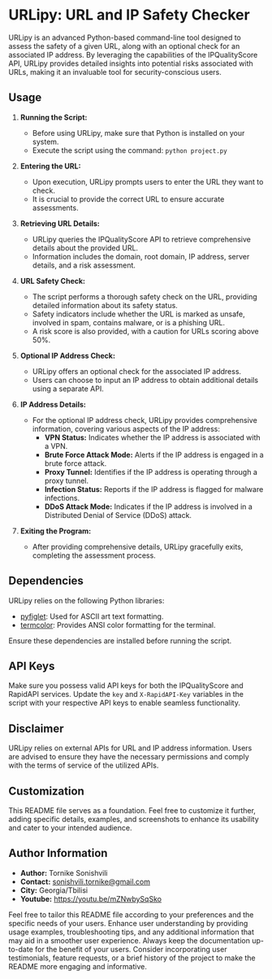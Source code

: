# URLipy: URL and IP Safety Checker

URLipy is an advanced Python-based command-line tool designed to assess the safety of a given URL, along with an optional check for an associated IP address. By leveraging the capabilities of the IPQualityScore API, URLipy provides detailed insights into potential risks associated with URLs, making it an invaluable tool for security-conscious users.

## Usage

1. **Running the Script:**
   - Before using URLipy, make sure that Python is installed on your system.
   - Execute the script using the command: `python project.py`

2. **Entering the URL:**
   - Upon execution, URLipy prompts users to enter the URL they want to check.
   - It is crucial to provide the correct URL to ensure accurate assessments.

3. **Retrieving URL Details:**
   - URLipy queries the IPQualityScore API to retrieve comprehensive details about the provided URL.
   - Information includes the domain, root domain, IP address, server details, and a risk assessment.

4. **URL Safety Check:**
   - The script performs a thorough safety check on the URL, providing detailed information about its safety status.
   - Safety indicators include whether the URL is marked as unsafe, involved in spam, contains malware, or is a phishing URL.
   - A risk score is also provided, with a caution for URLs scoring above 50%.

5. **Optional IP Address Check:**
   - URLipy offers an optional check for the associated IP address.
   - Users can choose to input an IP address to obtain additional details using a separate API.

6. **IP Address Details:**
   - For the optional IP address check, URLipy provides comprehensive information, covering various aspects of the IP address:
     - **VPN Status:** Indicates whether the IP address is associated with a VPN.
     - **Brute Force Attack Mode:** Alerts if the IP address is engaged in a brute force attack.
     - **Proxy Tunnel:** Identifies if the IP address is operating through a proxy tunnel.
     - **Infection Status:** Reports if the IP address is flagged for malware infections.
     - **DDoS Attack Mode:** Indicates if the IP address is involved in a Distributed Denial of Service (DDoS) attack.

7. **Exiting the Program:**
   - After providing comprehensive details, URLipy gracefully exits, completing the assessment process.

## Dependencies

URLipy relies on the following Python libraries:

- [pyfiglet](https://pypi.org/project/pyfiglet/): Used for ASCII art text formatting.
- [termcolor](https://pypi.org/project/termcolor/): Provides ANSI color formatting for the terminal.

Ensure these dependencies are installed before running the script.

## API Keys

Make sure you possess valid API keys for both the IPQualityScore and RapidAPI services. Update the `key` and `X-RapidAPI-Key` variables in the script with your respective API keys to enable seamless functionality.

## Disclaimer

URLipy relies on external APIs for URL and IP address information. Users are advised to ensure they have the necessary permissions and comply with the terms of service of the utilized APIs.

## Customization

This README file serves as a foundation. Feel free to customize it further, adding specific details, examples, and screenshots to enhance its usability and cater to your intended audience.

## Author Information

- **Author:** Tornike Sonishvili
- **Contact:** sonishvili.tornike@gmail.com
- **City:** Georgia/Tbilisi
- **Youtube:** https://youtu.be/mZNwbySqSko

Feel free to tailor this README file according to your preferences and the specific needs of your users. Enhance user understanding by providing usage examples, troubleshooting tips, and any additional information that may aid in a smoother user experience. Always keep the documentation up-to-date for the benefit of your users. Consider incorporating user testimonials, feature requests, or a brief history of the project to make the README more engaging and informative.
